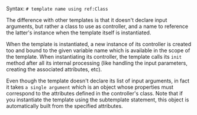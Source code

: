 Syntax: `# template name using ref:Class`

The difference with other templates is that it doesn't declare input arguments, but rather a class to use as controller, and a name to reference the latter's instance when the template itself is instantiated.

When the template is instantiated, a new instance of its controller is created too and bound to the given variable name which is available in the scope of the template. When instantiating its controller, the template calls its `init` method after all its internal processing (like handling the input parameters, creating the associated attributes, etc).

Even though the template doesn't declare its list of input arguments, in fact it takes `a single argument` which is an object whose properties must correspond to the attributes defined in the controller's class. Note that if you instantiate the template using the subtemplate statement, this object is automatically built from the specified attributes.
